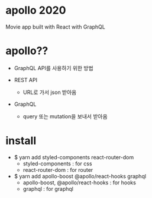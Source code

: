 # apollo 2020

Movie app built with React with GraphQL

# apollo??

- GraphQL API를 사용하기 위한 방법

- REST API
    - URL로 가서 json 받아옴

- GraphQL
    - query 또는 mutation을 보내서 받아옴

# install

- $ yarn add styled-components react-router-dom
    - styled-components : for css
    - react-router-dom : for router
- $ yarn add apollo-boost @apollo/react-hooks graphql
    - apollo-boost, @apollo/react-hooks : for hooks
    - graphql : for graphql